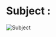 # Subject :
![Subject](https://github.com/Alaamimi/Web-Projects-on-KhanAcademy/blob/master/Our%20table%20menu%20challenge/Src/Screenshot_2020-10-31_02-54-34.png)
